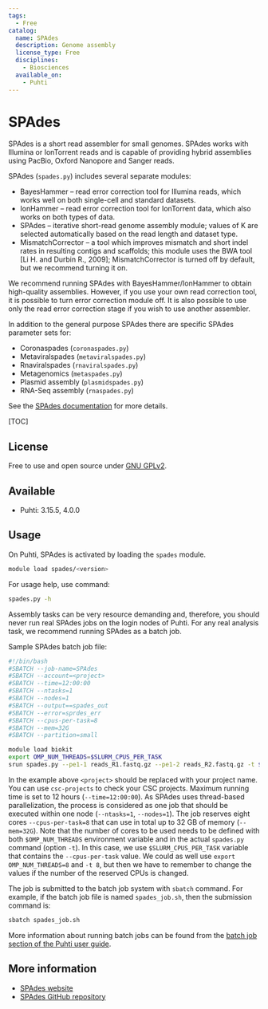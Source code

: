 ```yaml
---
tags:
  - Free
catalog:
  name: SPAdes
  description: Genome assembly
  license_type: Free
  disciplines:
    - Biosciences
  available_on:
    - Puhti
---
```


# SPAdes

SPAdes is a short read assembler for small genomes. SPAdes works with Illumina or IonTorrent reads and is capable of providing hybrid assemblies using PacBio, Oxford Nanopore and Sanger reads.

SPAdes (`spades.py`) includes several separate modules:

* BayesHammer – read error correction tool for Illumina reads, which works well on both single-cell and standard datasets.
* IonHammer – read error correction tool for IonTorrent data, which also works on both types of data.
* SPAdes – iterative short-read genome assembly module; values of K are selected automatically based on the read length and dataset type.
* MismatchCorrector – a tool which improves mismatch and short indel rates in resulting contigs and scaffolds; this module uses the BWA tool [Li H. and Durbin R., 2009]; MismatchCorrector is turned off by default, but we recommend turning it on.

We recommend running SPAdes with BayesHammer/IonHammer to obtain high-quality assemblies. However, if you use your own read correction tool, it is possible to turn error correction module off. It is also possible to use only the read error correction stage if you wish to use another assembler.

In addition to the general purpose SPAdes there are specific SPAdes parameter sets for:

* Coronaspades (`coronaspades.py`)
* Metaviralspades (`metaviralspades.py`)
* Rnaviralspades (`rnaviralspades.py`)
* Metagenomics (`metaspades.py`)
* Plasmid assembly (`plasmidspades.py`)
* RNA-Seq assembly (`rnaspades.py`)

See the [SPAdes documentation](https://ablab.github.io/spades/installation.html) for more details.

[TOC]

## License

Free to use and open source under [GNU GPLv2](https://www.gnu.org/licenses/old-licenses/gpl-2.0.html).

## Available

- Puhti: 3.15.5, 4.0.0

## Usage

On Puhti, SPAdes is activated by loading the `spades` module.

```bash
module load spades/<version>
```

For usage help, use command:

```bash
spades.py -h
```

Assembly tasks can be very resource demanding and, therefore, you should never run real SPAdes jobs on the login nodes of Puhti.
For any real analysis task, we recommend running SPAdes as a batch job.

Sample SPAdes batch job file:

```bash
#!/bin/bash
#SBATCH --job-name=SPAdes
#SBATCH --account=<project>
#SBATCH --time=12:00:00
#SBATCH --ntasks=1
#SBATCH --nodes=1
#SBATCH --output==spades_out
#SBATCH --error=sprdes_err
#SBATCH --cpus-per-task=8
#SBATCH --mem=32G
#SBATCH --partition=small

module load biokit
export OMP_NUM_THREADS=$SLURM_CPUS_PER_TASK 
srun spades.py --pe1-1 reads_R1.fastq.gz --pe1-2 reads_R2.fastq.gz -t $SLURM_CPUS_PER_TASK -o SpadesResult
```

In the example above `<project>` should be replaced with your project name. You can use `csc-projects` to check your CSC projects.
Maximum running time is 
set to 12 hours (`--time=12:00:00`). As SPAdes uses thread-based parallelization, the process is considered as one job that should be executed within one node (`--ntasks=1`, `--nodes=1`). The job reserves eight cores `--cpus-per-task=8` that can use in total up to 32 GB of memory (`--mem=32G`). Note that the number of cores to be used needs to be defined with both `$OMP_NUM_THREADS` environment variable and in the actual `spades.py` command (option `-t`). In this case, we use `$SLURM_CPUS_PER_TASK` variable that contains the `--cpus-per-task`
value. We could as well use `export OMP_NUM_THREADS=8` and `-t 8`, but then we have to remember to change the values if the number of the reserved CPUs is changed.

The job is submitted to the batch job system with `sbatch` command. For example, if the batch job
file is named `spades_job.sh`, then the submission command is: 

```bash
sbatch spades_job.sh 
```

More information about running batch jobs can be found from the [batch job section of the Puhti user guide](../computing/running/getting-started.md).

## More information

*	[SPAdes website](https://ablab.github.io/spades/)
*	[SPAdes GitHub repository](https://github.com/ablab/spades)
